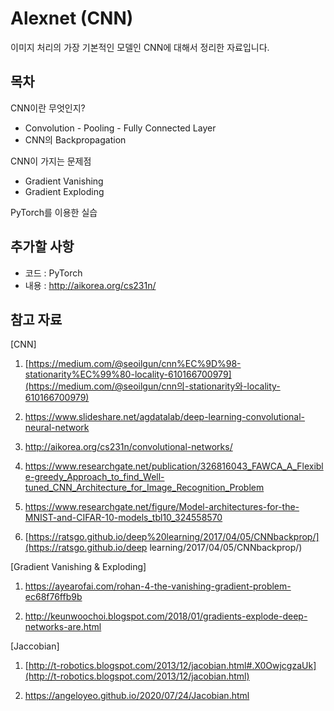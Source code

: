 # Alexnet (CNN)

이미지 처리의 가장 기본적인 모델인 CNN에 대해서 정리한 자료입니다. 

## 목차 

CNN이란 무엇인지? 
- Convolution - Pooling - Fully Connected Layer 
- CNN의 Backpropagation 

CNN이 가지는 문제점 
- Gradient Vanishing 
- Gradient Exploding 

PyTorch를 이용한 실습 

## 추가할 사항

- 코드 : PyTorch 
- 내용 :  http://aikorea.org/cs231n/ 

## 참고 자료

[CNN]

1. [https://medium.com/@seoilgun/cnn%EC%9D%98-stationarity%EC%99%80-locality-610166700979](https://medium.com/@seoilgun/cnn의-stationarity와-locality-610166700979)

2. https://www.slideshare.net/agdatalab/deep-learning-convolutional-neural-network

3. http://aikorea.org/cs231n/convolutional-networks/

4. https://www.researchgate.net/publication/326816043_FAWCA_A_Flexible-greedy_Approach_to_find_Well-tuned_CNN_Architecture_for_Image_Recognition_Problem

5. https://www.researchgate.net/figure/Model-architectures-for-the-MNIST-and-CIFAR-10-models_tbl10_324558570

6. [https://ratsgo.github.io/deep%20learning/2017/04/05/CNNbackprop/](https://ratsgo.github.io/deep learning/2017/04/05/CNNbackprop/)

[Gradient Vanishing & Exploding] 

1. https://ayearofai.com/rohan-4-the-vanishing-gradient-problem-ec68f76ffb9b

2. http://keunwoochoi.blogspot.com/2018/01/gradients-explode-deep-networks-are.html

[Jaccobian] 

1. [http://t-robotics.blogspot.com/2013/12/jacobian.html#.X0OwjcgzaUk](http://t-robotics.blogspot.com/2013/12/jacobian.html)

2. https://angeloyeo.github.io/2020/07/24/Jacobian.html
